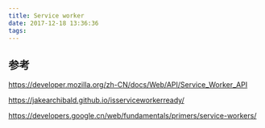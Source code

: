 ```yaml
---
title: Service worker
date: 2017-12-18 13:36:36
tags:
---
```



## 参考

https://developer.mozilla.org/zh-CN/docs/Web/API/Service_Worker_API

https://jakearchibald.github.io/isserviceworkerready/

https://developers.google.cn/web/fundamentals/primers/service-workers/